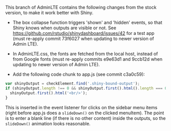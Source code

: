 This branch of AdminLTE contains the following changes from the stock version, to make it work better with Shiny.

* The box collapse function triggers 'shown' and 'hidden' events, so that Shiny knows when outputs are visible or not. See https://github.com/rstudio/shinydashboard/issues/42 for a test app (must re-apply commit 73f6027 when updating to newer version of Admin LTE).

* In AdminLTE.css, the fonts are fetched from the local host, instead of from Google fonts (must re-apply commits e9e63d1 and 9ccb12d when updating to newer version of Admin LTE).

* Add the following code chunk to app.js (see commit c3a0c59):

```js
var shinyOutput = checkElement.find('.shiny-bound-output');
if (shinyOutput.length !== 0 && shinyOutput.first().html().length === 0) {
  shinyOutput.first().html('<br/>');
}
```

This is inserted in the event listener for clicks on the sidebar menu items (right before app.js does a `slideDown()` on the clicked menuItem). The point is to enter a blank line (if there is no other content) inside the outputs, so the `slideDown()` animation looks reasonable.
